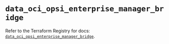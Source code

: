 # `data_oci_opsi_enterprise_manager_bridge`

Refer to the Terraform Registry for docs: [`data_oci_opsi_enterprise_manager_bridge`](https://registry.terraform.io/providers/oracle/oci/6.18.0/docs/data-sources/opsi_enterprise_manager_bridge).
